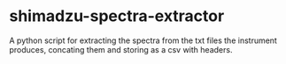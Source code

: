 # shimadzu-spectra-extractor
A python script for extracting the spectra from the txt files the instrument produces, concating them and storing as a csv with headers.
